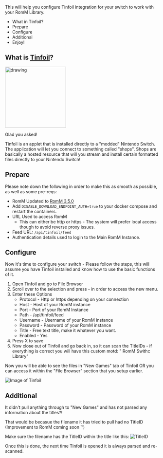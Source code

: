 This will help you configure Tinfoil integration for your switch to work with your RomM Library.

- What in Tinfoil?
- Prepare
- Configure 
- Additional
- Enjoy!

## What is [Tinfoil](https://tinfoil.io/)? 
<img src="https://cdn2.steamgriddb.com/icon_thumb/1178cf1b6a47d41fc664b7d97e305840.png" alt="drawing" width="200"/>


Glad you asked!

Tinfoil is an applet that is installed directly to a "modded" Nintendo Switch. The application will let you connect to something called "shops". Shops are basically a hosted resource that will you stream and install certain formatted files directly to your Nintendo Switch!


## Prepare

Please note down the following in order to make this as smooth as possible, as well as some pre-reqs:

* RomM Updated to [RomM 3.5.0](https://github.com/rommapp/romm/releases/tag/3.5.0)
* Add `DISABLE_DOWNLOAD_ENDPOINT_AUTH=true` to your docker compose and restart the containers.
* URL Used to access RomM
	* This can either be http or https - The system will prefer local access though to avoid reverse proxy issues.
* Feed URL: `/api/tinfoil/feed`
* Authentication details used to login to the Main RomM Instance. 

## Configure 

Now it's time to configure your switch - Please follow the steps, this will assume you have Tinfoil installed and know how to use the basic functions of it.

1. Open Tinfoil and go to File Browser
2. Scroll over to the selection and press - in order to access the new menu.
3. Enter these Options
	- Protocol - Http or https depending on your connection
	- Host - Host of your RomM instance
	- Port - Port of your RomM Instance
	- Path - /api/tinfoil/feed
	- Username - Username of your RomM instance 
	- Password - Password of your RomM instance 
	- Title - Free text title, make it whatever you want.
	- Enabled - Yes
4. Press X to save 
5. Now close out of Tinfoil and go back in, so it can scan the TitleIDs - if everything is correct you will have this custom motd:
" RomM Swithc Library"

Now you will be able to see the files in "New Games" tab of Tinfoil OR you can access it within the "File Browser" section that you setup earlier.

![Image of Tinfoil](https://github.com/rommapp/wiki/tree/main/romm.wiki/resources/tinfoilscreen.jpg)


## Additional 

It didn't pull anything through to "New Games" and has not parsed any information about the titles?!

That would be becasue the filename it has tried to pull had no TitleID (Improvement to RomM coming soon :tm:)

Make sure the filename has the TitleID within the title like this:
![TitleID](https://github.com/rommapp/wiki/tree/main/romm.wiki/resources/titleid.jpg)

Once this is done, the next time Tinfoil is opened it is always parsed and re-scanned. 
